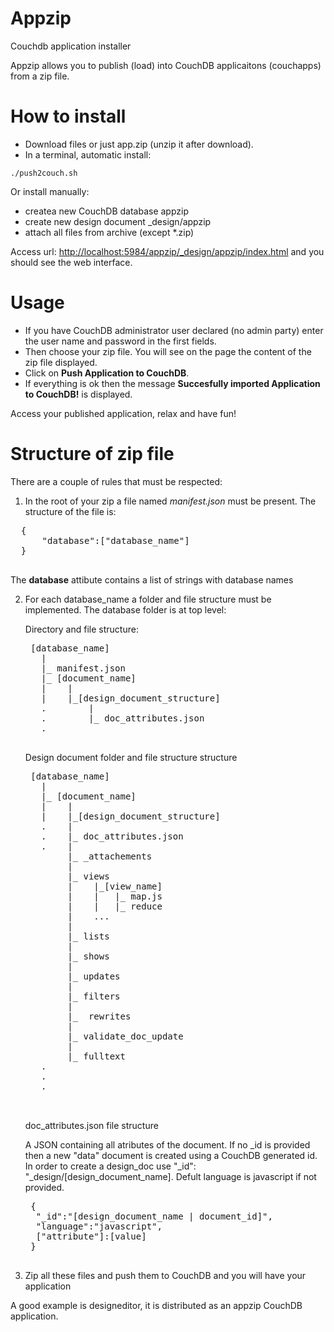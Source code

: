 Appzip
======

Couchdb application installer

Appzip allows you to publish (load) into CouchDB applicaitons (couchapps) from a zip file.


How to install
==============

* Download files or just app.zip (unzip it after download).
* In a terminal, automatic install:

<code>./push2couch.sh</code>

Or install manually:

* createa new CouchDB database appzip
* create new design document _design/appzip
* attach all files from archive (except *.zip)

Access url: [http://localhost:5984/appzip/_design/appzip/index.html](http://localhost:5984/appzip/_design/appzip/index.html) and you should see the web interface.

Usage
=====

- If you have CouchDB administrator user declared (no admin party) enter the user name and password in the first fields.
- Then choose your zip file. You will see on the page the content of the zip file displayed.
- Click on **Push Application to CouchDB**.
-  If everything is ok then the message **Succesfully imported Application to CouchDB!** is displayed.

Access your published application, relax and have fun!

Structure of zip file
=====================

There are a couple of rules that must be respected:

1. In the root of your zip a file named *manifest.json* must be present. The structure of the file is:
  <pre>
  {
	  "database":["database_name"]
  }
  </pre>
  
  The **database** attibute contains a list of strings with database names

2. For each database_name a folder and file structure must be implemented. The database folder is at top level:

	Directory and file structure:

	<pre>
	[database_name]
	  |
	  |_ manifest.json
	  |_ [document_name]
	  |    |
	  |    |_[design_document_structure]
	  .        |
	  .        |_ doc_attributes.json
	  .
	</pre>


	Design document folder and file structure structure
	
	<pre>
	[database_name]
	  |
	  |_ [document_name]
	  |    |
	  |    |_[design_document_structure]
	  .    |
	  .    |_ doc_attributes.json
	  .    |
		   |_ _attachements
		   |
		   |_ views
		   |    |_[view_name]
		   |    |   |_ map.js
		   |	|   |_ reduce
		   |    ...
		   |
		   |_ lists
		   |
		   |_ shows
		   |
		   |_ updates
		   |
		   |_ filters
		   |
		   |_  rewrites
		   |
		   |_ validate_doc_update
		   |
		   |_ fulltext	        
	  .
	  .
	  .

	</pre>
	
	doc_attributes.json file structure

	A JSON containing all atributes of the document. If no _id is provided then a new "data" document is created using a CouchDB generated id. In order to create a design_doc use "_id": "_design/[design_document_name]. Defult language is javascript if not provided.
	
	
	
	<pre>
	{
	 "_id":"[design_document_name | document_id]",
	 "language":"javascript",
	 ["attribute"]:[value]
	}
	</pre>

3. Zip all these files and push them to CouchDB and you will have your application

A good example is designeditor, it is distributed as an appzip CouchDB application.

